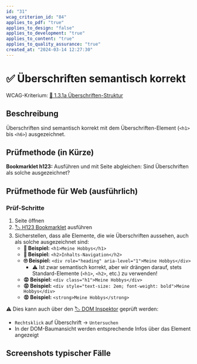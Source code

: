 ```yaml
---
id: "31"
wcag_criterion_id: "84"
applies_to_pdf: "true"
applies_to_design: "false"
applies_to_development: "true"
applies_to_content: "true"
applies_to_quality_assurance: "true"
created_at: "2024-03-14 12:27:30"
---
```


# ✅ Überschriften semantisch korrekt

WCAG-Kriterium: [📜 1.3.1a Überschriften-Struktur](..)

## Beschreibung

Überschriften sind semantisch korrekt mit dem Überschriften-Element (`<h1>` bis `<h6>`) ausgezeichnet.

## Prüfmethode (in Kürze)

**Bookmarklet h123:** Ausführen und mit Seite abgleichen: Sind Überschriften als solche ausgezeichnet?

## Prüfmethode für Web (ausführlich)

### Prüf-Schritte

1. Seite öffnen
1. [🏷️ H123 Bookmarklet](/de/tags/werkzeuge/bookmarklets/h123-bookmarklet) ausführen
1. Sicherstellen, dass alle Elemente, die wie Überschriften aussehen, auch als solche ausgezeichnet sind:
    - **🙂 Beispiel:** `<h1>Meine Hobbys</h1>`
    - **🙂 Beispiel:** `<h2>Inhalts-Navigation</h2>`
    - **🙄 Beispiel:** `<div role="heading" aria-level="1">Meine Hobbys</div>`
        - ⚠️ Ist zwar semantisch korrekt, aber wir drängen darauf, stets Standard-Elemente (`<h1>`, `<h2>`, etc.) zu verwenden!
    - **😡 Beispiel:** `<div class="h1">Meine Hobbys</div>`
    - **😡 Beispiel:** `<div style="text-size: 2em; font-weight: bold">Meine Hobbys</div>`
    - **😡 Beispiel:** `<strong>Meine Hobbys</strong>`

⚠️ Dies kann auch über den [🏷️ DOM Inspektor](/de/tags/document-object-model-dom/dom-inspektor) geprüft werden:

- `Rechtsklick` auf Überschrift → `Untersuchen`
- In der DOM-Baumansicht werden entsprechende Infos über das Element angezeigt

## Screenshots typischer Fälle

